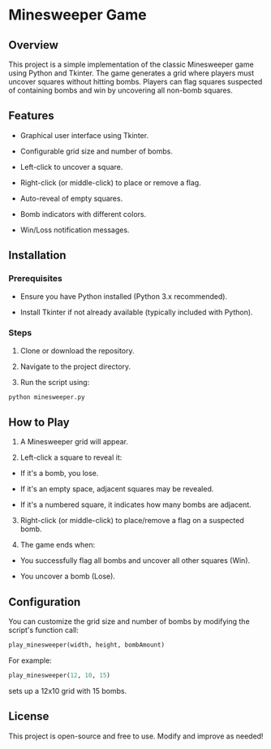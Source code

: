 # Minesweeper Game

## Overview

This project is a simple implementation of the classic Minesweeper game using Python and Tkinter. The game generates a grid where players must uncover squares without hitting bombs. Players can flag squares suspected of containing bombs and win by uncovering all non-bomb squares.

## Features

* Graphical user interface using Tkinter.

* Configurable grid size and number of bombs.

* Left-click to uncover a square.

* Right-click (or middle-click) to place or remove a flag.

* Auto-reveal of empty squares.

* Bomb indicators with different colors.

* Win/Loss notification messages.

## Installation

### Prerequisites

* Ensure you have Python installed (Python 3.x recommended).

* Install Tkinter if not already available (typically included with Python).

### Steps

1. Clone or download the repository.

2. Navigate to the project directory.

3. Run the script using:

```python
python minesweeper.py
```

## How to Play

1. A Minesweeper grid will appear.

2. Left-click a square to reveal it:

  * If it's a bomb, you lose.

  * If it's an empty space, adjacent squares may be revealed.

  * If it's a numbered square, it indicates how many bombs are adjacent.

3. Right-click (or middle-click) to place/remove a flag on a suspected bomb.

4. The game ends when:

  * You successfully flag all bombs and uncover all other squares (Win).

  * You uncover a bomb (Lose).

## Configuration

You can customize the grid size and number of bombs by modifying the script's function call:

```python
play_minesweeper(width, height, bombAmount)
```

For example:

```python
play_minesweeper(12, 10, 15)
```

sets up a 12x10 grid with 15 bombs.

## License

This project is open-source and free to use. Modify and improve as needed!
